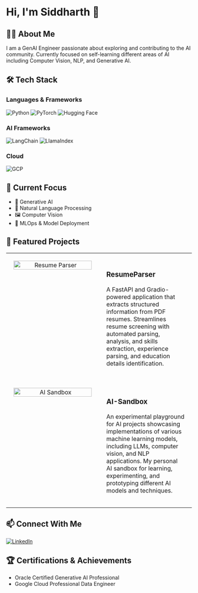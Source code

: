 
# Hi, I'm Siddharth 👋 

## 👨‍💻 About Me
I am a GenAI Engineer passionate about exploring and contributing to the AI community. Currently focused on self-learning different areas of AI including Computer Vision, NLP, and Generative AI.

## 🛠️ Tech Stack
### Languages & Frameworks
![Python](https://img.shields.io/badge/Python-3776AB?style=flat&logo=python&logoColor=white)
![PyTorch](https://img.shields.io/badge/PyTorch-EE4C2C?style=flat&logo=pytorch&logoColor=white)
![Hugging Face](https://img.shields.io/badge/Hugging%20Face-FFD21E?style=flat&logo=huggingface&logoColor=black)

### AI Frameworks
![LangChain](https://img.shields.io/badge/LangChain-121D33?style=flat&logo=chainlink&logoColor=white)
![LlamaIndex](https://img.shields.io/badge/LlamaIndex-11B981?style=flat&logo=llama&logoColor=white)

### Cloud
![GCP](https://img.shields.io/badge/Google%20Cloud-4285F4?style=flat&logo=google-cloud&logoColor=white)

## 🎯 Current Focus
- 🤖 Generative AI
- 📝 Natural Language Processing
- 🖼️ Computer Vision
- 🚀 MLOps & Model Deployment

## 🌟 Featured Projects
<!-- Add 2-3 of your best projects with brief descriptions -->
<table>
  <tr>
    <td width="50%" align="center" valign="top" style="padding: 20px;">
      <a href="https://github.com/SID-SURANGE/ResumeParser">
        <img width="100%" src="https://github-readme-stats.vercel.app/api/pin/?username=SID-SURANGE&repo=ResumeParser&theme=dark" alt="Resume Parser">
      </a>
    </td>
    <td width="50%" valign="top" style="padding: 20px;">
      <h3>ResumeParser</h3>
      <p>A FastAPI and Gradio-powered application that extracts structured information from PDF resumes. Streamlines resume screening with automated parsing, analysis, and skills extraction, experience parsing, and education details identification.</p>
    </td>
  </tr>
  <tr>
    <td width="50%" align="center" valign="top" style="padding: 20px;">
      <a href="https://github.com/SID-SURANGE/AI-Sandbox">
        <img width="100%" src="https://github-readme-stats.vercel.app/api/pin/?username=SID-SURANGE&repo=AI-Sandbox&theme=dark" alt="AI Sandbox">
      </a>
    </td>
    <td width="50%" valign="top" style="padding: 20px;">
      <h3>AI-Sandbox</h3>
      <p>An experimental playground for AI projects showcasing implementations of various machine learning models, including LLMs, computer vision, and NLP applications. My personal AI sandbox for learning, experimenting, and prototyping different AI models and techniques.</p>
    </td>
  </tr>
</table>


## 📫 Connect With Me
[![LinkedIn](https://img.shields.io/badge/linkedin-%230077B5.svg?style=for-the-badge&logo=linkedin)](https://www.linkedin.com/in/siddharthsurange/)
<!-- Add other social media or contact information -->

## 🏆 Certifications & Achievements
<!-- Add any relevant certifications or achievements -->
- Oracle Certified Generative AI Professional
- Google Cloud Professional Data Engineer

